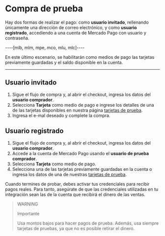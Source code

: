# Compra de prueba	


Hay dos formas de realizar el pago: como **usuario invitado**, rellenando únicamente una dirección de correo electrónico, y como **usuario registrado**, accediendo a una cuenta de Mercado Pago con usuario y contraseña.

----[mlb, mlm, mpe, mco, mlu, mlc]----

En este último escenario, se habilitarán como medios de pago las tarjetas previamente guardadas y el saldo disponible en la cuenta.

------------

## Usuario invitado


1. Sigue el flujo de compra y, al abrir el checkout, ingresa los datos del **usuario comprador**.
2. Selecciona **Tarjeta** como medio de pago e ingrese los detalles de una de las tarjetas disponibles en nuestra página [tarjetas de prueba](/developers/es/docs/checkout-pro/additional-content/test-cards).
3. Ingresa el e-mal deseado y complete la compra.

## Usuario registrado

1. Sigue el flujo de compra y, al abrir el checkout, ingresa los datos del **usuario comprador**.
2. Accede a la cuenta de Mercado Pago usando el **usuario de prueba comprador**.
3. Selecciona **Tarjeta** como medio de pago.
4. Selecciona una de las tarjetas previamente guardadas en la cuenta o ingresa los datos de una de nuestras [tarjetas de prueba](/developers/es/docs/checkout-pro/additional-content/test-cards).

Cuando termines de probar, debes activar tus credenciales para recibir pagos reales. Para tanto, asegúrate de que las credenciales utilizadas en tu integración sean las de la cuenta que recibirá el dinero de las ventas.

> WARNING
>
> Importante
>
> Usa montos bajos para hacer pagos de prueba. Además, usa siempre tarjetas de pruebas, ya que no es posible retirar el dinero.
